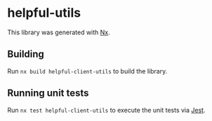 # helpful-utils

This library was generated with [Nx](https://nx.dev).

## Building

Run `nx build helpful-client-utils` to build the library.

## Running unit tests

Run `nx test helpful-client-utils` to execute the unit tests via [Jest](https://jestjs.io).
